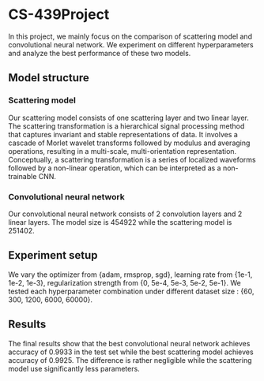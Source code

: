 # CS-439Project
In this project, we mainly focus on the comparison of scattering model and convolutional neural network. We experiment on different hyperparameters and analyze the best performance of these two models. 
## Model structure
### Scattering model 
Our scattering model consists of one scattering layer and two linear layer. The scattering transformation is a hierarchical signal processing method that captures invariant and stable representations of data. It involves a cascade of Morlet wavelet transforms followed by modulus and averaging operations, resulting in a multi-scale, multi-orientation representation.  Conceptually, a scattering transformation is a series of localized waveforms followed by a non-linear operation, which can be interpreted as a non-trainable CNN.
### Convolutional neural network 
Our convolutional neural network consists of 2 convolution layers and 2 linear layers. The model size is 454922 while the scattering model is 251402. 
## Experiment setup
We vary the optimizer from {adam, rmsprop, sgd}, learning rate from {1e-1, 1e-2, 1e-3}, regularization strength from {0, 5e-4, 5e-3, 5e-2, 5e-1}. We tested each hyperparameter combination under different dataset size : {60, 300, 1200, 6000, 60000}. 
## Results
The final results show that the best convolutional neural network achieves accuracy of 0.9933 in the test set while the best scattering model achieves accuracy of 0.9925. The difference is rather negligible while the scattering model use significantly less parameters. 

